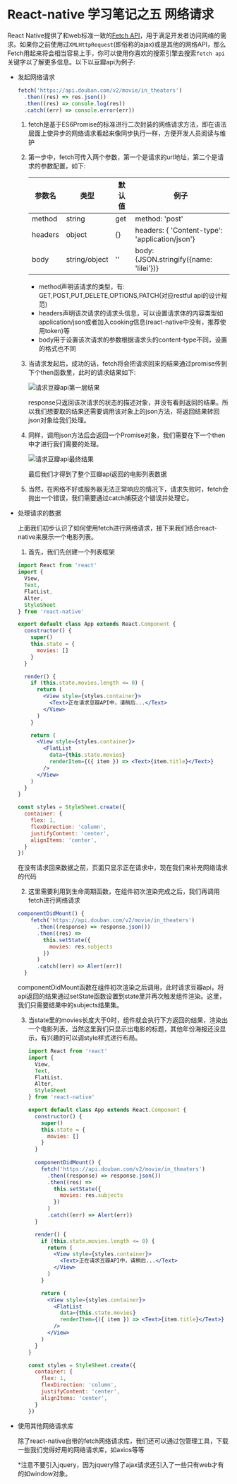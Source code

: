 # React-native 学习笔记之五 网络请求

React Native提供了和web标准一致的[Fetch API](https://developer.mozilla.org/en-US/docs/Web/API/Fetch_API)，用于满足开发者访问网络的需求。如果你之前使用过`XMLHttpRequest`(即俗称的ajax)或是其他的网络API，那么Fetch用起来将会相当容易上手，你可以使用你喜欢的搜索引擎去搜索`fetch api`关键字以了解更多信息。以下以豆瓣api为例子:

* 发起网络请求

  ```javascript
  fetch('https://api.douban.com/v2/movie/in_theaters')
  	.then((res) => res.json())
  	.then((res) => console.log(res))
  	.catch((err) => console.error(err))
  ```

  1. fetch是基于ES6Promise的标准进行二次封装的网络请求方法，即在语法层面上使异步的网络请求看起来像同步执行一样，方便开发人员阅读与维护

  2. 第一步中，fetch可传入两个参数，第一个是请求的url地址，第二个是请求的参数配置，如下:

     | 参数名     | 类型            | 默认值  | 例子                                       |
     | ------- | ------------- | ---- | ---------------------------------------- |
     | method  | string        | get  | method: 'post'                           |
     | headers | object        | {}   | headers: { 'Content-type': 'application/json'} |
     | body    | string/object | ''   | body: {JSON.stringify({name: 'lilei'})}  |

     * method声明该请求的类型，有: GET,POST,PUT,DELETE,OPTIONS,PATCH(对应restful api的设计规范)
     * headers声明该次请求的请求头信息，可以设置请求体的内容类型如application/json或者加入cooking信息(react-native中没有，推荐使用token)等
     * body用于设置该次请求的参数根据请求头的content-type不同，设置的格式也不同

  3. 当请求发起后，成功的话，fetch将会把请求回来的结果通过promise传到下个then函数里，此时的请求结果如下:

     ![请求豆瓣api第一层结果](http://otbs2h7e2.bkt.clouddn.com/react-native-fetch.png)

     response只返回该次请求的状态的描述对象，并没有看到返回的结果。所以我们想要取的结果还需要调用该对象上的json方法，将返回结果转回json对象给我们处理。

  4. 同样，调用json方法后会返回一个Promise对象，我们需要在下一个then中才进行我们需要的处理。

     ![请求豆瓣api最终结果](http://otbs2h7e2.bkt.clouddn.com/react-native-fetch-result.png)

     最后我们才得到了整个豆瓣api返回的电影列表数据

  5. 当然，在网络不好或服务器无法正常响应的情况下，请求失败时，fetch会抛出一个错误，我们需要通过catch捕获这个错误并处理它。

* 处理请求的数据

  上面我们初步认识了如何使用fetch进行网络请求，接下来我们结合react-native来展示一个电影列表。

  1. 首先，我们先创建一个列表框架

  ```jsx
  import React from 'react'
  import {
    View,
    Text,
    FlatList,
    Alter,
    StyleSheet
  } from 'react-native'

  export default class App extends React.Component {
    constructor() {
      super()
      this.state = {
        movies: []
      }
    }

    render() {
      if (this.state.movies.length <= 0) {
        return (
          <View style={styles.container}>
            <Text>正在请求豆瓣API中，请稍后...</Text>
          </View>
        )
      }

      return (
        <View style={styles.container}>
          <FlatList
            data={this.state.movies}
            renderItem={({ item }) => <Text>{item.title}</Text>}
          />
        </View>
      )
    }
  }

  const styles = StyleSheet.create({
    container: {
      flex: 1,
      flexDirection: 'column',
      justifyContent: 'center',
      alignItems: 'center',
    }
  })
  ```

  ​	在没有请求回来数据之前，页面只显示正在请求中，现在我们来补充网络请求的代码

  2. 这里需要利用到生命周期函数，在组件初次渲染完成之后，我们再调用fetch进行网络请求

  ```jsx
  componentDidMount() {
      fetch('https://api.douban.com/v2/movie/in_theaters')
        .then((response) => response.json())
        .then((res) =>
          this.setState({
            movies: res.subjects
          })
        )
        .catch((err) => Alert(err))
    }
  ```

  ​	componentDidMount函数在组件初次渲染之后调用，此时请求豆瓣api，将api返回的结果通过setState函数设置到state里并再次触发组件渲染。这里，我们只需要结果中的subjects结果集。

  3. 当state里的movies长度大于0时，组件就会执行下方返回的结果，渲染出一个电影列表，当然这里我们只显示出电影的标题，其他年份海报还没显示，有兴趣的可以调style样式进行布局。

     ```jsx
     import React from 'react'
     import {
       View,
       Text,
       FlatList,
       Alter,
       StyleSheet
     } from 'react-native'

     export default class App extends React.Component {
       constructor() {
         super()
         this.state = {
           movies: []
         }
       }
       
       componentDidMount() {
         fetch('https://api.douban.com/v2/movie/in_theaters')
           .then((response) => response.json())
           .then((res) =>
             this.setState({
               movies: res.subjects
             })
           )
           .catch((err) => Alert(err))
       }

       render() {
         if (this.state.movies.length <= 0) {
           return (
             <View style={styles.container}>
               <Text>正在请求豆瓣API中，请稍后...</Text>
             </View>
           )
         }

         return (
           <View style={styles.container}>
             <FlatList
               data={this.state.movies}
               renderItem={({ item }) => <Text>{item.title}</Text>}
             />
           </View>
         )
       }
     }

     const styles = StyleSheet.create({
       container: {
         flex: 1,
         flexDirection: 'column',
         justifyContent: 'center',
         alignItems: 'center',
       }
     })
     ```

* 使用其他网络请求库

  除了react-native自带的fetch网络请求库，我们还可以通过包管理工具，下载一些我们觉得好用的网络请求库，如axios等等

  *注意不要引入jquery，因为jquery除了ajax请求还引入了一些只有web才有的如window对象。
